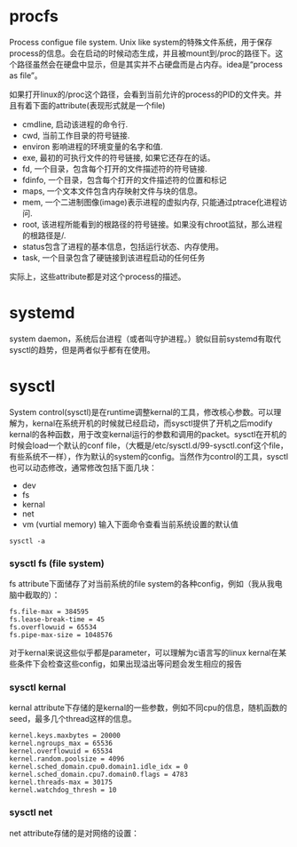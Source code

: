# procfs
Process configue file system. Unix like system的特殊文件系统，用于保存process的信息。会在启动的时候动态生成，并且被mount到/proc的路径下。这个路径虽然会在硬盘中显示，但是其实并不占硬盘而是占内存。idea是“process as file”。

如果打开linux的/proc这个路径，会看到当前允许的process的PID的文件夹。并且有着下面的attribute(表现形式就是一个file)
* cmdline, 启动该进程的命令行.
* cwd, 当前工作目录的符号链接.
* environ 影响进程的环境变量的名字和值.
* exe, 最初的可执行文件的符号链接, 如果它还存在的话。
* fd, 一个目录，包含每个打开的文件描述符的符号链接.
* fdinfo, 一个目录，包含每个打开的文件描述符的位置和标记
* maps, 一个文本文件包含内存映射文件与块的信息。
* mem, 一个二进制图像(image)表示进程的虚拟内存, 只能通过ptrace化进程访问.
* root, 该进程所能看到的根路径的符号链接。如果没有chroot监狱，那么进程的根路径是/.
* status包含了进程的基本信息，包括运行状态、内存使用。
* task, 一个目录包含了硬链接到该进程启动的任何任务

实际上，这些attribute都是对这个process的描述。

# systemd
system daemon，系统后台进程（或者叫守护进程。）貌似目前systemd有取代sysctl的趋势，但是两者似乎都有在使用。

# sysctl
System control(sysctl)是在runtime调整kernal的工具，修改核心参数。可以理解为，kernal在系统开机的时候就已经启动，而sysctl提供了开机之后modify kernal的各种函数，用于改变kernal运行的参数和调用的packet。sysctl在开机的时候会load一个默认的conf file，（大概是/etc/sysctl.d/99-sysctl.conf这个file，有些系统不一样），作为默认的system的config。当然作为control的工具，sysctl也可以动态修改，通常修改包括下面几块：
* dev
* fs
* kernal
* net
* vm (vurtial memory)
输入下面命令查看当前系统设置的默认值
```console
sysctl -a
```

### sysctl fs (file system)
fs attribute下面储存了对当前系统的file system的各种config，例如（我从我电脑中截取的）：
```console
fs.file-max = 384595
fs.lease-break-time = 45
fs.overflowuid = 65534
fs.pipe-max-size = 1048576
```
对于kernal来说这些似乎都是parameter，可以理解为c语言写的linux kernal在某些条件下会检查这些config，如果出现溢出等问题会发生相应的报告

### sysctl kernal
kernal attribute下存储的是kernal的一些参数，例如不同cpu的信息，随机函数的seed，最多几个thread这样的信息。
```console
kernel.keys.maxbytes = 20000
kernel.ngroups_max = 65536
kernel.overflowuid = 65534
kernel.random.poolsize = 4096
kernel.sched_domain.cpu0.domain1.idle_idx = 0
kernel.sched_domain.cpu7.domain0.flags = 4783
kernel.threads-max = 30175
kernel.watchdog_thresh = 10
```

### sysctl net
net attribute存储的是对网络的设置：
```console


```

